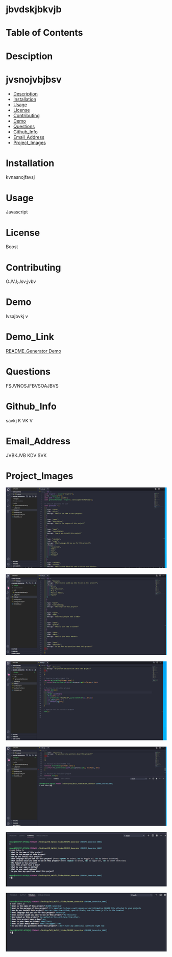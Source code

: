 # jbvdskjbkvjb

# Table of Contents

# Desciption
  jvsnojvbjbsv
=======
* [Description](#description)
* [Installation](#installation)
* [Usage](#usage)
* [License](#license)
* [Contributing](#contributing)
* [Demo](#demo)
* [Questions](#questions)
* [Github_Info](#github_info)
* [Email_Address](#email_address)
* [Project_Images](#project_images)

# Installation
  kvnasnojfavsj

# Usage
  Javascript

# License
  Boost

# Contributing
  OJVJ;Jsv;jvbv

# Demo
  lvsajbvkj v

# Demo_Link
  [README_Generator Demo](https://drive.google.com/file/d/1L0TKOWWN13dmA5Cysw9s4uufbqDITs5E/view)

# Questions
  FSJVNOSJFBVSOAJBVS

# Github_Info
  savkj K VK V

# Email_Address
  JVBKJVB KDV SVK 


# Project_Images

  <img src="./images/readme_01.PNG">

  <br/>
  <br/>

  <img src="./images/readme_02.PNG">
  
  <br/>
  <br/>

  <img src="./images/readme_03.PNG">

  <br/>
  <br/>

  <img src="./images/readme_04.PNG">

  <br/>
  <br/>

  <img src="./images/readme_05.PNG">

  <br/> 
  <br/>

  <img src="./images/readme_06.PNG">

 

